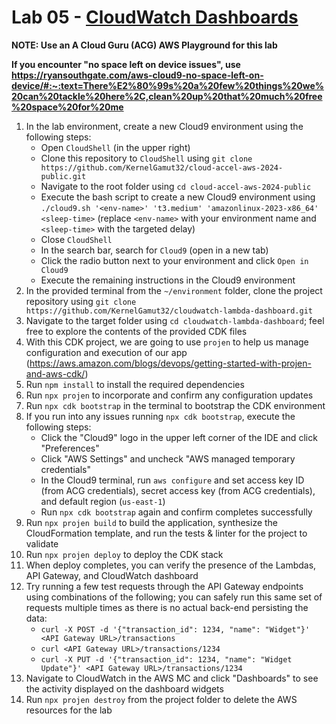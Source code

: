 # Lab 05 - [CloudWatch Dashboards](https://github.com/aws-samples/aws-cdk-lambda-cloudwatch-dashboard)

**NOTE: Use an A Cloud Guru (ACG) AWS Playground for this lab**

**If you encounter "no space left on device issues", use https://ryansouthgate.com/aws-cloud9-no-space-left-on-device/#:~:text=There%E2%80%99s%20a%20few%20things%20we%20can%20tackle%20here%2C,clean%20up%20that%20much%20free%20space%20for%20me**

1. In the lab environment, create a new Cloud9 environment using the following steps:
    - Open `CloudShell` (in the upper right)
    - Clone this repository to `CloudShell` using `git clone https://github.com/KernelGamut32/cloud-accel-aws-2024-public.git`
    - Navigate to the root folder using `cd cloud-accel-aws-2024-public`
    - Execute the bash script to create a new Cloud9 environment using `./cloud9.sh '<env-name>' 't3.medium' 'amazonlinux-2023-x86_64' <sleep-time>` (replace `<env-name>` with your environment name and `<sleep-time>` with the targeted delay)
    - Close `CloudShell`
    - In the search bar, search for `Cloud9` (open in a new tab)
    - Click the radio button next to your environment and click `Open in Cloud9`
    - Execute the remaining instructions in the Cloud9 environment
1. In the provided terminal from the `~/environment` folder, clone the project repository using `git clone https://github.com/KernelGamut32/cloudwatch-lambda-dashboard.git`
1. Navigate to the target folder using `cd cloudwatch-lambda-dashboard`; feel free to explore the contents of the provided CDK files
1. With this CDK project, we are going to use `projen` to help us manage configuration and execution of our app (https://aws.amazon.com/blogs/devops/getting-started-with-projen-and-aws-cdk/)
1. Run `npm install` to install the required dependencies
1. Run `npx projen` to incorporate and confirm any configuration updates
1. Run `npx cdk bootstrap` in the terminal to bootstrap the CDK environment
1. If you run into any issues running `npx cdk bootstrap`, execute the following steps:
    - Click the "Cloud9" logo in the upper left corner of the IDE and click "Preferences"
    - Click "AWS Settings" and uncheck "AWS managed temporary credentials"
    - In the Cloud9 terminal, run `aws configure` and set access key ID (from ACG credentials), secret access key (from ACG credentials), and default region (`us-east-1`)
    - Run `npx cdk bootstrap` again and confirm completes successfully
1. Run `npx projen build` to build the application, synthesize the CloudFormation template, and run the tests & linter for the project to validate
1. Run `npx projen deploy` to deploy the CDK stack
1. When deploy completes, you can verify the presence of the Lambdas, API Gateway, and CloudWatch dashboard
1. Try running a few test requests through the API Gateway endpoints using combinations of the following; you can safely run this same set of requests multiple times as there is no actual back-end persisting the data:
    - `curl -X POST -d '{"transaction_id": 1234, "name": "Widget"}' <API Gateway URL>/transactions`
    - `curl <API Gateway URL>/transactions/1234`
    - `curl -X PUT -d '{"transaction_id": 1234, "name": "Widget Update"}' <API Gateway URL>/transactions/1234`
1. Navigate to CloudWatch in the AWS MC and click "Dashboards" to see the activity displayed on the dashboard widgets
1. Run `npx projen destroy` from the project folder to delete the AWS resources for the lab
